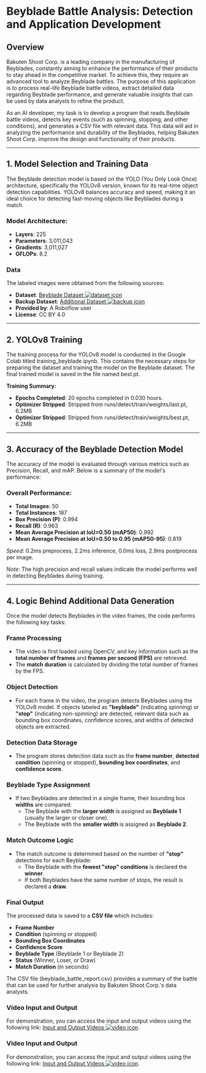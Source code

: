 # Beyblade Battle Analysis: Detection and Application Development

## Overview
Bakuten Shoot Corp. is a leading company in the manufacturing of Beyblades, constantly aiming to enhance the performance of their products to stay ahead in the competitive market. To achieve this, they require an advanced tool to analyze Beyblade battles. The purpose of this application is to process real-life Beyblade battle videos, extract detailed data regarding Beyblade performance, and generate valuable insights that can be used by data analysts to refine the product.

As an AI developer, my task is to develop a program that reads Beyblade battle videos, detects key events (such as spinning, stopping, and other conditions), and generates a CSV file with relevant data. This data will aid in analyzing the performance and durability of the Beyblades, helping Bakuten Shoot Corp. improve the design and functionality of their products.

---

## 1. Model Selection and Training Data
The Beyblade detection model is based on the YOLO (You Only Look Once) architecture, specifically the YOLOv8 version, known for its real-time object detection capabilities. YOLOv8 balances accuracy and speed, making it an ideal choice for detecting fast-moving objects like Beyblades during a match.

### Model Architecture:
- **Layers**: 225
- **Parameters**: 3,011,043
- **Gradients**: 3,011,027
- **GFLOPs**: 8.2

### Data
The labeled images were obtained from the following sources:
- **Dataset**: [Beyblade Dataset ![dataset icon](https://img.icons8.com/ios-filled/24/000000/dataset.png)](https://universe.roboflow.com/ds-oruoc/beyblade-nttrl)
- **Backup Dataset**: [Additional Dataset ![backup icon](https://img.icons8.com/ios-filled/24/000000/dataset.png)](https://drive.google.com/drive/folders/1CD5QARBdz6SvEcQH5dciN0iEZyei3PTt?usp=sharing)
- **Provided by**: A Roboflow user
- **License**: CC BY 4.0

---

## 2. YOLOv8 Training
The training process for the YOLOv8 model is conducted in the Google Colab titled training_beyblade.ipynb. This contains the necessary steps for preparing the dataset and training the model on the Beyblade dataset. The final trained model is saved in the file named best.pt.

**Training Summary:**
- **Epochs Completed**: 20 epochs completed in 0.030 hours.
- **Optimizer Stripped**: Stripped from runs/detect/train/weights/last.pt, 6.2MB
- **Optimizer Stripped**: Stripped from runs/detect/train/weights/best.pt, 6.2MB

---

## 3. Accuracy of the Beyblade Detection Model
The accuracy of the model is evaluated through various metrics such as Precision, Recall, and mAP. Below is a summary of the model's performance:

### Overall Performance:
- **Total Images**: 50
- **Total Instances**: 187
- **Box Precision (P)**: 0.994
- **Recall (R)**: 0.963
- **Mean Average Precision at IoU=0.50 (mAP50)**: 0.992
- **Mean Average Precision at IoU=0.50 to 0.95 (mAP50-95)**: 0.819

*Speed*: 0.2ms preprocess, 2.2ms inference, 0.0ms loss, 2.9ms postprocess per image.

*Note*: The high precision and recall values indicate the model performs well in detecting Beyblades during training.

---

## 4. Logic Behind Additional Data Generation

Once the model detects Beyblades in the video frames, the code performs the following key tasks:

### Frame Processing
- The video is first loaded using OpenCV, and key information such as the **total number of frames** and **frames per second (FPS)** are retrieved.
- The **match duration** is calculated by dividing the total number of frames by the FPS.

### Object Detection
- For each frame in the video, the program detects Beyblades using the YOLOv8 model. If objects labeled as **"beyblade"** (indicating spinning) or **"stop"** (indicating non-spinning) are detected, relevant data such as bounding box coordinates, confidence scores, and widths of detected objects are extracted.
  
### Detection Data Storage
- The program stores detection data such as the **frame number**, **detected condition** (spinning or stopped), **bounding box coordinates**, and **confidence score**.
  
### Beyblade Type Assignment
- If two Beyblades are detected in a single frame, their bounding box **widths** are compared:
  - The Beyblade with the **larger width** is assigned as **Beyblade 1** (usually the larger or closer one).
  - The Beyblade with the **smaller width** is assigned as **Beyblade 2**.

### Match Outcome Logic
- The match outcome is determined based on the number of **"stop"** detections for each Beyblade:
  - The Beyblade with the **fewest "stop" conditions** is declared the **winner**.
  - If both Beyblades have the same number of stops, the result is declared a **draw**.

### Final Output
The processed data is saved to a **CSV file** which includes:
- **Frame Number**
- **Condition** (spinning or stopped)
- **Bounding Box Coordinates**
- **Confidence Score**
- **Beyblade Type** (Beyblade 1 or Beyblade 2)
- **Status** (Winner, Loser, or Draw)
- **Match Duration** (in seconds)

The CSV file (beyblade_battle_report.csv) provides a summary of the battle that can be used for further analysis by Bakuten Shoot Corp.'s data analysts.

### Video Input and Output
For demonstration, you can access the input and output videos using the following link: [Input and Output Videos ![video icon](https://img.icons8.com/ios-filled/24/000000/video.png)](https://drive.google.com/drive/folders/1JFc2wyTudDbvRg3881mLQKiXAk8TzABj?usp=sharing).  
### Video Input and Output
For demonstration, you can access the input and output videos using the following link: [Input and Output Videos ![video icon](https://img.icons8.com/ios-filled/24/000000/video.png)](https://drive.google.com/drive/folders/1JFc2wyTudDbvRg3881mLQKiXAk8TzABj?usp=sharing).
